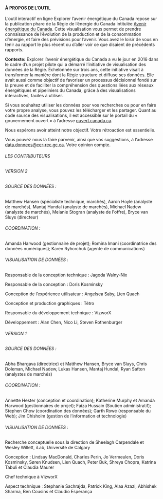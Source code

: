 #### À PROPOS DE L’OUTIL

L’outil interactif en ligne Explorer l’avenir énergétique du Canada repose sur la publication phare de la Régie de l’énergie du Canada intitulée [Avenir énergétique du Canada](https://www.cer-rec.gc.ca/fr/donnees-analyse/avenir-energetique-canada/index.html). Cette visualisation vous permet de prendre connaissance de l’évolution de la production et de la consommation d’énergie, et faire des prévisions pour l’avenir. Vous avez le loisir de vous en tenir au rapport le plus récent ou d’aller voir ce que disaient de précédents rapports.

**Contexte:** Explorer l’avenir énergétique du Canada a vu le jour en 2016 dans le cadre d’un projet pilote qui a démarré l’initiative de visualisation des données de la Régie. Échelonnée sur trois ans, cette initiative visait à transformer la manière dont la Régie structure et diffuse ses données. Elle avait aussi comme objectif de favoriser un processus décisionnel fondé sur la preuve et de faciliter la compréhension des questions liées aux réseaux énergétiques et pipeliniers du Canada, grâce à des visualisations interactives, faciles à utiliser.

Si vous souhaitez utiliser les données pour vos recherches ou pour en faire votre propre analyse, vous pouvez les télécharger et les partager. Quant au code source des visualisations, il est accessible sur le portail du « gouvernement ouvert » à l’adresse [ouvert.canada.ca](https://ouvert.canada.ca/fr).

Nous espérons avoir atteint notre objectif. Votre rétroaction est essentielle.

Vous pouvez nous la faire parvenir, ainsi que vos suggestions, à l’adresse [data.donnees@cer-rec.gc.ca](mailto:data.donnees@cer-rec.gc.ca). Votre opinion compte.

###### LES CONTRIBUTEURS

###### VERSION 2
###### SOURCE DES DONNÉES :
Matthew Hansen (spécialiste technique, marchés), Aaron Hoyle (analyste de marchés), Mantaj Hundal (analyste de marchés), Michael Nadew (analyste de marchés), Melanie Stogran (analyste de l'offre), Bryce van Sluys (directeur)

###### COORDINATION :
Amanda Harwood (gestionnaire de projet); Romina Imani (coordinatrice des données numériques); Karen Ryhorchuk (agente de communications)

###### VISUALISATION DE DONNÉES :
Responsable de la conception technique : Jagoda Walny-Nix

Responsable de la conception : Doris Kosminsky

Conception de l’expérience utilisateur : Angelsea Saby, Lien Quach

Conception et production graphiques : Tétro

Responsable du développement technique : VizworX

Développement : Alan Chen, Nico Li, Steven Rothenburger

###### VERSION 1
###### SOURCE DES DONNÉES :
Abha Bhargava (directrice) et Matthew Hansen, Bryce van Sluys, Chris Doleman, Michael Nadew, Lukas Hansen, Mantaj Hundal, Ryan Safton (analystes de marchés)

###### COORDINATION :
Annette Hester (conception et coordination); Katherine Murphy et Amanda Harwood (gestionnaires de projet); Faiza Hussain (Soutien administratif); Stephen Chow (coordination des données); Garth Rowe (responsable du Web); Jim Chisholm (gestion de l’information et technologie)

###### VISUALISATION DE DONNÉES :
Recherche conceptuelle sous la direction de Sheelagh Carpendale et Wesley Willett, iLab, Université de Calgary

Conception : Lindsay MacDonald, Charles Perin, Jo Vermeulen, Doris Kosminsky, Søren Knudsen, Lien Quach, Peter Buk, Shreya Chopra, Katrina Tabuli et Claudia Maurer

Chef technique à VizworX

Aspect technique : Stephanie Sachrajda, Patrick King, Alaa Azazi, Abhishek Sharma, Ben Cousins et Claudio Esperança